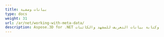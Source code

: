 ```yaml
---
title: بيانات وصفية
type: docs
weight: 31
url: /ar/net/working-with-meta-data/
description: Aspose.3D for .NET يسمح بقراءة وكتابة بيانات التعريف للمشهد والكائنات.
---
```

